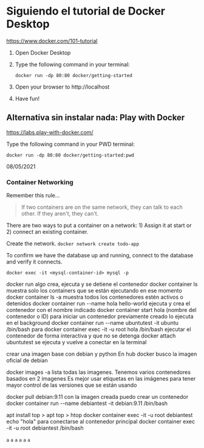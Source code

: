 # Siguiendo el tutorial de Docker Desktop
https://www.docker.com/101-tutorial

1. Open Docker Desktop
2. Type the following command in your terminal: 

    ```docker run -dp 80:80 docker/getting-started```

3. Open your browser to http://localhost
4. Have fun!

## Alternativa sin instalar nada: Play with Docker
https://labs.play-with-docker.com/

Type the following command in your PWD terminal: 

```docker run -dp 80:80 docker/getting-started:pwd```

08/05/2021

### Container Networking

Remember this rule...

> If two containers are on the same network, they can talk to each other. If they aren't, they can't.

There are two ways to put a container on a network: 1) Assign it at start or 2) connect an existing container.

Create the network. ```docker network create todo-app```

To confirm we have the database up and running, connect to the database and verify it connects.

```docker exec -it <mysql-container-id> mysql -p```


docker run algo crea, ejecuta y se detiene el contenedor
docker container ls muestra solo los containers que se están ejecutando en ese momento
docker container ls -a muestra todos los contenedores estén activos o detenidos
docker container run --name hola hello-world ejecuta y crea el contenedor con el nombre indicado
docker container start hola (nombre del contenedor o ID) para iniciar un contenedor previamente creado lo ejecuta en el background
docker container run --name ubuntutest -it ubuntu /bin/bash para 
docker container exec -it -u root hola /bin/bash ejecutar el contenedor de forma interactiva y que no se detenga
docker attach ubuntutest se ejecuta y vuelve a conectar en la terminal

crear una imagen base con debian y python
En hub docker busco la imagen oficial de debian 

docker images -a lista todas las imagenes. Tenemos varios contenedores basados en 2 imagenes
Es mejor usar etiquetas en las imágenes para tener mayor control de las versiones que se están usando

docker pull debian:9.11 con la imagen creada puedo crear un contenedor docker container run --name debiantest -it debian:9.11 /bin/bash

apt install top > apt top > htop
docker container exec -it -u root debiantest echo "hola"
para conectarse al contenedor principal docker container exec -it -u root debiantest /bin/bash

```a```
```a```
```a```
```a```
```a```
```a```